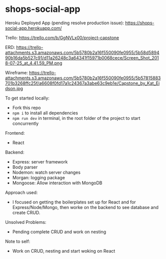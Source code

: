 # shops-social-app


Heroku Deployed App (pending resolve production issue): https://shops-social-app.herokuapp.com/

Trello: https://trello.com/b/GgNVLx00/project-capstone

ERD: https://trello-attachments.s3.amazonaws.com/5b5780b2a16f550090fe0955/5b58d589490b16da5b527c91/d11a26248c3a64341f15971b0068cece/Screen_Shot_2018-07-25_at_4.41.59_PM.png


Wireframe: https://trello-attachments.s3.amazonaws.com/5b5780b2a16f550090fe0955/5b57815883701b3268ffc25f/a6608f0fd17a1c24367a3abe63c9eb1e/Capstone_by_Kat_Eidson.jpg




To get started locally: 
- Fork this repo
- ```npm i``` to install all dependencies
- ```npm run dev``` in terminal, in the root folder of the project to start concurrently

Frontend: 
- React

Backend: 
- Express: server framework
- Body parser
- Nodemon: watch server changes
- Morgan: logging package
- Mongoose: Allow interaction with MongoDB

Approach used: 
- I focused on getting the boilerplates set up for React and for Express/Node/Mongo, then worke on the backend to see database and create CRUD.

Unsolved Problems: 
- Pending complete CRUD and work on nesting

Note to self: 
- Work on CRUD, nesting and start woking on React

